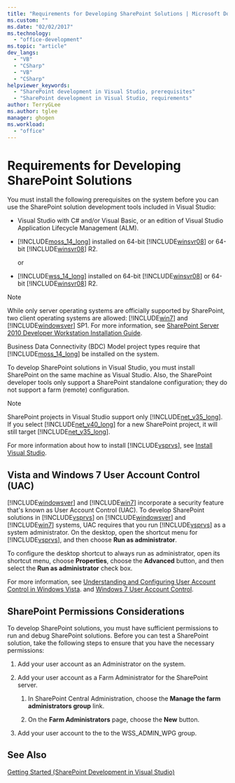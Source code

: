 ```yaml
---
title: "Requirements for Developing SharePoint Solutions | Microsoft Docs"
ms.custom: ""
ms.date: "02/02/2017"
ms.technology: 
  - "office-development"
ms.topic: "article"
dev_langs: 
  - "VB"
  - "CSharp"
  - "VB"
  - "CSharp"
helpviewer_keywords: 
  - "SharePoint development in Visual Studio, prerequisites"
  - "SharePoint development in Visual Studio, requirements"
author: TerryGLee
ms.author: tglee
manager: ghogen
ms.workload: 
  - "office"
---
```

# Requirements for Developing SharePoint Solutions
 
You must install the following prerequisites on the system before you can use the SharePoint solution development tools included in Visual Studio:

- Visual Studio with C# and/or Visual Basic, or an edition of Visual Studio Application Lifecycle Management (ALM).

- [!INCLUDE[moss_14_long](../sharepoint/includes/moss-14-long-md.md)] installed on 64-bit [!INCLUDE[winsvr08](../sharepoint/includes/winsvr08-md.md)] or 64-bit [!INCLUDE[winsvr08](../sharepoint/includes/winsvr08-md.md)] R2.

     or

- [!INCLUDE[wss_14_long](../sharepoint/includes/wss-14-long-md.md)] installed on 64-bit [!INCLUDE[winsvr08](../sharepoint/includes/winsvr08-md.md)] or 64-bit [!INCLUDE[winsvr08](../sharepoint/includes/winsvr08-md.md)] R2.

> [!NOTE]
> While only server operating systems are officially supported by SharePoint, two client operating systems are allowed: [!INCLUDE[win7](../sharepoint/includes/win7-md.md)] and [!INCLUDE[windowsver](../sharepoint/includes/windowsver-md.md)] SP1. For more information, see [SharePoint Server 2010 Developer Workstation Installation Guide](http://go.microsoft.com/fwlink/?LinkID=164557).

Business Data Connectivity (BDC) Model project types require that [!INCLUDE[moss_14_long](../sharepoint/includes/moss-14-long-md.md)] be installed on the system.

To develop SharePoint solutions in Visual Studio, you must install SharePoint on the same machine as Visual Studio. Also, the SharePoint developer tools only support a SharePoint standalone configuration; they do not support a farm (remote) configuration.

> [!NOTE]
> SharePoint projects in Visual Studio support only [!INCLUDE[net_v35_long](../sharepoint/includes/net-v35-long-md.md)]. If you select [!INCLUDE[net_v40_long](../sharepoint/includes/net-v40-long-md.md)] for a new SharePoint project, it will still target [!INCLUDE[net_v35_long](../sharepoint/includes/net-v35-long-md.md)].

For more information about how to install [!INCLUDE[vsprvs](../sharepoint/includes/vsprvs-md.md)], see [Install Visual Studio](../install/install-visual-studio.md).

## Vista and Windows 7 User Account Control (UAC)

[!INCLUDE[windowsver](../sharepoint/includes/windowsver-md.md)] and [!INCLUDE[win7](../sharepoint/includes/win7-md.md)] incorporate a security feature that's known as User Account Control (UAC). To develop SharePoint solutions in [!INCLUDE[vsprvs](../sharepoint/includes/vsprvs-md.md)] on [!INCLUDE[windowsver](../sharepoint/includes/windowsver-md.md)] and [!INCLUDE[win7](../sharepoint/includes/win7-md.md)] systems, UAC requires that you run [!INCLUDE[vsprvs](../sharepoint/includes/vsprvs-md.md)] as a system administrator. On the desktop, open the shortcut menu for [!INCLUDE[vsprvs](../sharepoint/includes/vsprvs-md.md)], and then choose **Run as administrator**.

To configure the desktop shortcut to always run as administrator, open its shortcut menu, choose **Properties**, choose the **Advanced** button, and then select the **Run as administrator** check box.

For more information, see [Understanding and Configuring User Account Control in Windows Vista](http://go.microsoft.com/fwlink/?LinkID=156476). and [Windows 7 User Account Control](http://go.microsoft.com/fwlink/?LinkId=177523).

## SharePoint Permissions Considerations

To develop SharePoint solutions, you must have sufficient permissions to run and debug SharePoint solutions. Before you can test a SharePoint solution, take the following steps to ensure that you have the necessary permissions:

1. Add your user account as an Administrator on the system.

2. Add your user account as a Farm Administrator for the SharePoint server.

    1. In SharePoint Central Administration, choose the **Manage the farm administrators group** link.

    2. On the **Farm Administrators** page, choose the **New** button.

3. Add your user account to the to the WSS_ADMIN_WPG group.

## See Also

[Getting Started &#40;SharePoint Development in Visual Studio&#41;](../sharepoint/getting-started-sharepoint-development-in-visual-studio.md)